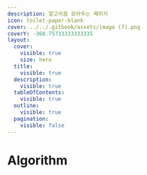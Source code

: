 ```yaml
---
description: 알고리즘 모아두는 페이지
icon: toilet-paper-blank
cover: ../../.gitbook/assets/image (7).png
coverY: -368.75733333333335
layout:
  cover:
    visible: true
    size: hero
  title:
    visible: true
  description:
    visible: true
  tableOfContents:
    visible: true
  outline:
    visible: true
  pagination:
    visible: false
---
```


# Algorithm

